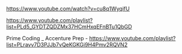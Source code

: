 https://www.youtube.com/watch?v=cu8q1WyqifU

https://www.youtube.com/playlist?list=PLd5_GYDTZQDZMx37HCmHxqEFnBTu1QbGD

Prime Coding _ Accenture Prep - https://www.youtube.com/playlist?list=PLravv7D3PJJb7vQeKGKGi9H4Pmv2RQVN2

